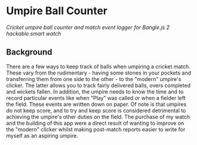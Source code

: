 # Umpire Ball Counter
*Cricket umpire ball counter and match event logger for Bangle.js 2 hackable smart watch*
## Background
There are a few ways to keep track of balls when umpiring a cricket match. These vary from the rudimentary - having some stones in your pockets and transferring them from one side to the other - to the "modern" umpire's clicker. The latter allows you to track fairly delivered balls, overs completed and wickets fallen.
In addition, the umpire needs to know the time and to record particular events like when "Play" was called or when a fielder left the field. These events are written down on paper.
Of note is that umpires do not keep score, and to try and keep score is considered detrimental to achieving the umpire's other duties on the field.
The purchase of my watch and the building of this app were a direct result of wanting to improve on the "modern" clicker whilst making post-match reports easier to write for myself as an aspiring umpire.
